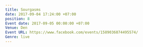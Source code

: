 ```yaml
---
title: Sourgasms
date: 2017-09-04 17:24:00 +07:00
position: 8
Event date: 2017-09-05 00:00:00 +07:00
Venue: Den
Event URL: https://www.facebook.com/events/1589036874495574/
Genre: live
---
```


